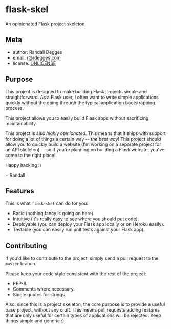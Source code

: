 # flask-skel

An opinionated Flask project skeleton.


## Meta

* author:   Randall Degges
* email:    r@rdegges.com
* license:  [UNLICENSE](http://unlicense.org/)


## Purpose

This project is designed to make building Flask projects simple and
straightforward.  As a Flask user, I often want to write simple applications
quickly without the going through the typical application bootstrapping
process.

This project allows you to easily build Flask apps without sacrificing
maintainability.

This project is also *highly opinionated*.  This means that it ships with
support for doing a lot of things a certain way -- *the best way*!  This project
should allow you to quickly build a website (I'm working on a separate project
for an API skeleton) -- so if you're planning on building a Flask website,
you've come to the right place!

Happy hacking :)

&minus; Randall


## Features

This is what `flask-skel` can do for you:

* Basic (nothing fancy is going on here).
* Intuitive (it's really easy to see where you should put code).
* Deployable (you can deploy your Flask app locally or on Heroku easily).
* Testable (you can easily run unit tests against your Flask app).


## Contributing

If you'd like to contribute to the project, simply send a pull request to the
`master` branch.

Please keep your code style consistent with the rest of the project:

* PEP-8.
* Comments where necessary.
* Single quotes for strings.

Also: since this is a project skeleton, the core purpose is to provide a useful
base project, without any cruft.  This means pull requests adding features that
are only useful for certain types of applications will be rejected.  Keep things
simple and generic :)
